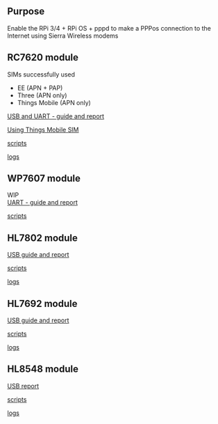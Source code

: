 ## Purpose
Enable the RPi 3/4 + RPi OS + pppd to make a PPPos connection to the Internet using Sierra Wireless modems

## RC7620 module  
SIMs successfully used
* EE (APN + PAP)
* Three (APN only)
* Things Mobile (APN only)

[USB and UART - guide and report](./RC76xx_ppp_RPi_testing.md)   

[Using Things Mobile SIM](./RC76xx_ppp_RPi_ThingsMobile_testing.md)  

[scripts](./RC_chatScripts)   

[logs](./RC7620_pppRecords)  

## WP7607 module
WIP  
[UART - guide and report](./WP76xx_ppp_RPi_testing.md)  

[scripts](./WP76_chatScripts)

## HL7802 module  
[USB guide and report](./HL7802_ppp_RPi_testing.md)   

[scripts](./HL78xx_chatScripts)  

[logs](./HL7802_pppRecords)  

## HL7692 module  
[USB guide and report](./HL76xx_ppp_Rpi_testing.md)  

[scripts](./HL_chatScripts)  

[logs]()  

## HL8548 module
[USB report](./HL8548_ppp_RPi_testing.md)

[scripts](./RC_chatScripts)

[logs](./HL8548_pppRecords) 
